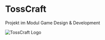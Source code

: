 # TossCraft
Projekt im Modul Game Design &amp; Development

![TossCraft Logo][logo]

[logo]: https://files.slack.com/files-pri/T12KADCJW-F35R05K17/logo.png "TossCraft"
